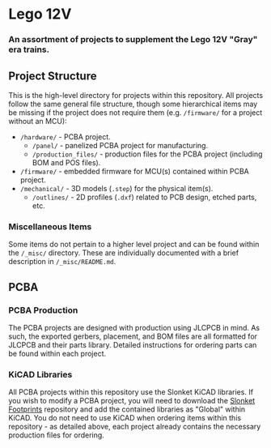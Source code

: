 # Lego 12V

### An assortment of projects to supplement the Lego 12V "Gray" era trains.

## Project Structure

This is the high-level directory for projects within this repository. All projects follow the same general file structure, though some hierarchical items may be missing if the project does not require them (e.g. `/firmware/` for a project without an MCU):
- `/hardware/` - PCBA project.
    - `/panel/` - panelized PCBA project for manufacturing.
    - `/production_files/` - production files for the PCBA project (including BOM and POS files).
- `/firmware/` - embedded firmware for MCU(s) contained within PCBA project.
- `/mechanical/` - 3D models (`.step`) for the physical item(s).
    - `/outlines/` - 2D profiles (`.dxf`) related to PCB design, etched parts, etc.

### Miscellaneous Items

Some items do not pertain to a higher level project and can be found within the `/_misc/` directory. These are individually documented with a brief description in `/_misc/README.md`.

## PCBA

### PCBA Production

The PCBA projects are designed with production using JLCPCB in mind. As such, the exported gerbers, placement, and BOM files are all formatted for JLCPCB and their parts library. Detailed instructions for ordering parts can be found within each project.

### KiCAD Libraries

All PCBA projects within this repository use the Slonket KiCAD libraries. If you wish to modify a PCBA project, you will need to download the [Slonket Footprints](https://github.com/slonket/slonket-footprints) repository and add the contained libraries as "Global" within KiCAD. You do not need to use KiCAD when ordering items within this repository - as detailed above, each project already contains the necessary production files for ordering.